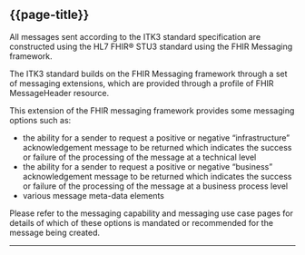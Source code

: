 ## {{page-title}}

All messages sent according to the ITK3 standard specification are constructed using the HL7 FHIR® STU3 standard using the FHIR Messaging framework.

The ITK3 standard builds on the FHIR Messaging framework through a set of messaging extensions, which are provided through a profile of FHIR MessageHeader resource.

This extension of the FHIR messaging framework provides some messaging options such as:

- the ability for a sender to request a positive or negative “infrastructure” acknowledgement message to be returned which indicates the success or failure of the processing of the message at a technical level
- the ability for a sender to request a positive or negative “business” acknowledgement message to be returned which indicates the success or failure of the processing of the message at a business process level
- various message meta-data elements

Please refer to the messaging capability and messaging use case pages for details of which of these options is mandated or recommended for the message being created.

---